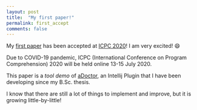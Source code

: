```yaml
---
layout: post
title:  "My first paper!"
permalink: first_accept
comments: false
---
```


My [first paper](works#icpc2020refactoring) has been accepted at [ICPC 2020](https://conf.researchr.org/home/icpc-2020)!
I am very excited! :smile:

Due to COVID-19 pandemic, ICPC (International Conference on Program Comprehension) 2020
will be held online 13-15 July 2020.

This paper is a *tool demo* of [aDoctor](https://github.com/SeSa-Lab/aDoctor), an Intellij Plugin
that I have been developing since my B.Sc. thesis.

I know that there are still a lot of things to implement and improve, but it is growing little-by-little!
